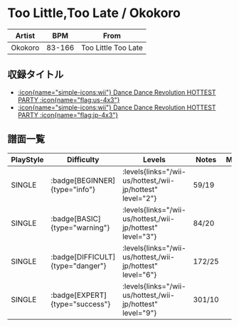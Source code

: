 # Too Little,Too Late / Okokoro

|Artist|BPM|From|
|------|---|----|
|Okokoro|83-166|Too Little Too Late|

## 収録タイトル

- [:icon{name="simple-icons:wii"} Dance Dance Revolution HOTTEST PARTY :icon{name="flag:us-4x3"}](/wii-us/hottest)
- [:icon{name="simple-icons:wii"} Dance Dance Revolution HOTTEST PARTY :icon{name="flag:jp-4x3"}](/wii-jp/hottest)

## 譜面一覧

|PlayStyle|Difficulty|Levels|Notes|Movie|
|---------|----------|------|-----|-----|
|SINGLE| :badge[BEGINNER]{type="info"}| :levels{links="/wii-us/hottest,/wii-jp/hottest" level="2"}|59/19||
|SINGLE| :badge[BASIC]{type="warning"}| :levels{links="/wii-us/hottest,/wii-jp/hottest" level="3"}|84/20||
|SINGLE| :badge[DIFFICULT]{type="danger"}| :levels{links="/wii-us/hottest,/wii-jp/hottest" level="6"}|172/25||
|SINGLE| :badge[EXPERT]{type="success"}| :levels{links="/wii-us/hottest,/wii-jp/hottest" level="9"}|301/10||
